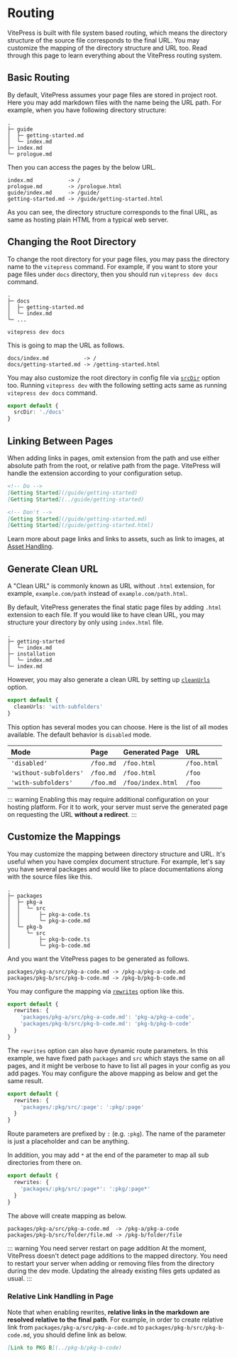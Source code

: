 # Routing

VitePress is built with file system based routing, which means the directory structure of the source file corresponds to the final URL. You may customize the mapping of the directory structure and URL too. Read through this page to learn everything about the VitePress routing system.

## Basic Routing

By default, VitePress assumes your page files are stored in project root. Here you may add markdown files with the name being the URL path. For example, when you have following directory structure:

```
.
├─ guide
│  ├─ getting-started.md
│  └─ index.md
├─ index.md
└─ prologue.md
```

Then you can access the pages by the below URL.

```
index.md           -> /
prologue.md        -> /prologue.html
guide/index.md     -> /guide/
getting-started.md -> /guide/getting-started.html
```

As you can see, the directory structure corresponds to the final URL, as same as hosting plain HTML from a typical web server.

## Changing the Root Directory

To change the root directory for your page files, you may pass the directory name to the `vitepress` command. For example, if you want to store your page files under `docs` directory, then you should run `vitepress dev docs` command.

```
.
├─ docs
│  ├─ getting-started.md
│  └─ index.md
└─ ...
```

```
vitepress dev docs
```

This is going to map the URL as follows.

```
docs/index.md           -> /
docs/getting-started.md -> /getting-started.html
```

You may also customize the root directory in config file via [`srcDir`](/config/app-configs#srcdir) option too. Running `vitepress dev` with the following setting acts same as running `vitepress dev docs` command.

```ts
export default {
  srcDir: './docs'
}
```

## Linking Between Pages

When adding links in pages, omit extension from the path and use either absolute path from the root, or relative path from the page. VitePress will handle the extension according to your configuration setup.

```md
<!-- Do -->
[Getting Started](/guide/getting-started)
[Getting Started](../guide/getting-started)

<!-- Don't -->
[Getting Started](/guide/getting-started.md)
[Getting Started](/guide/getting-started.html)
```

Learn more about page links and links to assets, such as link to images, at [Asset Handling](asset-handling).

## Generate Clean URL

A "Clean URL" is commonly known as URL without `.html` extension, for example, `example.com/path` instead of `example.com/path.html`.

By default, VitePress generates the final static page files by adding `.html` extension to each file. If you would like to have clean URL, you may structure your directory by only using `index.html` file.

```
.
├─ getting-started
│  └─ index.md
├─ installation
│  └─ index.md
└─ index.md
```

However, you may also generate a clean URL by setting up [`cleanUrls`](/config/app-configs#cleanurls-experimental) option.

```ts
export default {
  cleanUrls: 'with-subfolders'
}
```

This option has several modes you can choose. Here is the list of all modes available. The default behavior is `disabled` mode.

| Mode                   |   Page    |  Generated Page   | URL         |
| :--------------------- | :-------- | :---------------- | :---------- |
| `'disabled'`           | `/foo.md` | `/foo.html`       | `/foo.html` |
| `'without-subfolders'` | `/foo.md` | `/foo.html`       | `/foo`      |
| `'with-subfolders'`    | `/foo.md` | `/foo/index.html` | `/foo`      |

::: warning
Enabling this may require additional configuration on your hosting platform. For it to work, your server must serve the generated page on requesting the URL **without a redirect**.
:::

## Customize the Mappings

You may customize the mapping between directory structure and URL. It's useful when you have complex document structure. For example, let's say you have several packages and would like to place documentations along with the source files like this.

```
.
├─ packages
│  ├─ pkg-a
│  │  └─ src
│  │      ├─ pkg-a-code.ts
│  │      └─ pkg-a-code.md
│  └─ pkg-b
│     └─ src
│         ├─ pkg-b-code.ts
│         └─ pkg-b-code.md
```

And you want the VitePress pages to be generated as follows.

```
packages/pkg-a/src/pkg-a-code.md -> /pkg-a/pkg-a-code.md
packages/pkg-b/src/pkg-b-code.md -> /pkg-b/pkg-b-code.md
```

You may configure the mapping via [`rewrites`](/config/app-configs#rewrites) option like this.

```ts
export default {
  rewrites: {
    'packages/pkg-a/src/pkg-a-code.md': 'pkg-a/pkg-a-code',
    'packages/pkg-b/src/pkg-b-code.md': 'pkg-b/pkg-b-code'
  }
}
```

The `rewrites` option can also have dynamic route parameters. In this example, we have fixed path `packages` and `src` which stays the same on all pages, and it might be verbose to have to list all pages in your config as you add pages. You may configure the above mapping as below and get the same result.

```ts
export default {
  rewrites: {
    'packages/:pkg/src/:page': ':pkg/:page'
  }
}
```

Route parameters are prefixed by `:` (e.g. `:pkg`). The name of the parameter is just a placeholder and can be anything.

In addition, you may add `*` at the end of the parameter to map all sub directories from there on.

```ts
export default {
  rewrites: {
    'packages/:pkg/src/:page*': ':pkg/:page*'
  }
}
```

The above will create mapping as below.

```
packages/pkg-a/src/pkg-a-code.md  -> /pkg-a/pkg-a-code
packages/pkg-b/src/folder/file.md -> /pkg-b/folder/file
```

::: warning You need server restart on page addition
At the moment, VitePress doesn't detect page additions to the mapped directory. You need to restart your server when adding or removing files from the directory during the dev mode. Updating the already existing files gets updated as usual.
:::

### Relative Link Handling in Page

Note that when enabling rewrites, **relative links in the markdown are resolved relative to the final path**. For example, in order to create relative link from `packages/pkg-a/src/pkg-a-code.md` to `packages/pkg-b/src/pkg-b-code.md`, you should define link as below.

```md
[Link to PKG B](../pkg-b/pkg-b-code)
```
